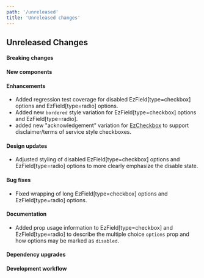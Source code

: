 ```yaml
---
path: '/unreleased'
title: 'Unreleased changes'
---
```


## Unreleased Changes

#### Breaking changes

#### New components

#### Enhancements

- Added regression test coverage for disabled EzField[type=checkbox] options and EzField[type=radio] options.
- Added new `bordered` style variation for EzField[type=checkbox] options and EzField[type=radio].
- added new "acknowledgement" variation for [EzCheckbox](/components/ez-checkbox/#acknowledgement-checkbox) to support disclaimer/terms of service style checkboxes.

#### Design updates

- Adjusted styling of disabled EzField[type=checkbox] options and EzField[type=radio] options to more clearly emphasize the disable state.

#### Bug fixes

- Fixed wrapping of long EzField[type=checkbox] options and EzField[type=radio] options.

#### Documentation

- Added prop usage information to EzField[type=checkbox] and EzField[type=radio] to describe the multiple choice `options` prop and how options may be marked as `disabled`.

#### Dependency upgrades

#### Development workflow
